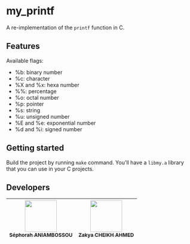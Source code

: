 # my_printf

A re-implementation of the `printf` function in C.

## Features

Available flags:

- %b: binary number
- %c: character
- %X and %x: hexa number
- %%: percentage
- %o: octal number
- %p: pointer
- %s: string
- %u: unsigned number
- %E and %e: exponential number
- %d and %i: signed number

## Getting started

Build the project by running `make` command. You'll have a `libmy.a` library that you can use in your C projects.

## Developers

| [<img src="https://github.com/sephorah.png?size=85" width=85><br><sub>Séphorah ANIAMBOSSOU</sub>](https://github.com/sephorah) | [<img src="https://github.com/zakyaca.png?size=85" width=85><br><sub>Zakya CHEIKH AHMED</sub>](https://github.com/zakyaca)
| :---: | :---: |